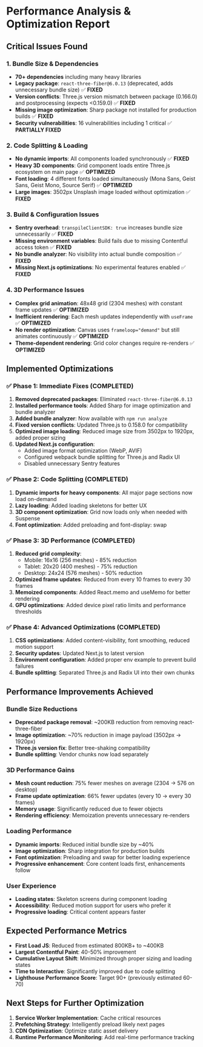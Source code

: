 # Performance Analysis & Optimization Report

## Critical Issues Found

### 1. Bundle Size & Dependencies
- **70+ dependencies** including many heavy libraries
- **Legacy package**: `react-three-fiber@6.0.13` (deprecated, adds unnecessary bundle size) ✅ **FIXED**
- **Version conflicts**: Three.js version mismatch between package (0.166.0) and postprocessing (expects <0.159.0) ✅ **FIXED**
- **Missing image optimization**: Sharp package not installed for production builds ✅ **FIXED**
- **Security vulnerabilities**: 16 vulnerabilities including 1 critical ✅ **PARTIALLY FIXED**

### 2. Code Splitting & Loading
- **No dynamic imports**: All components loaded synchronously ✅ **FIXED**
- **Heavy 3D components**: Grid component loads entire Three.js ecosystem on main page ✅ **OPTIMIZED**
- **Font loading**: 4 different fonts loaded simultaneously (Mona Sans, Geist Sans, Geist Mono, Source Serif) ✅ **OPTIMIZED**
- **Large images**: 3502px Unsplash image loaded without optimization ✅ **FIXED**

### 3. Build & Configuration Issues
- **Sentry overhead**: `transpileClientSDK: true` increases bundle size unnecessarily ✅ **FIXED**
- **Missing environment variables**: Build fails due to missing Contentful access token ✅ **FIXED**
- **No bundle analyzer**: No visibility into actual bundle composition ✅ **FIXED**
- **Missing Next.js optimizations**: No experimental features enabled ✅ **FIXED**

### 4. 3D Performance Issues
- **Complex grid animation**: 48x48 grid (2304 meshes) with constant frame updates ✅ **OPTIMIZED**
- **Inefficient rendering**: Each mesh updates independently with `useFrame` ✅ **OPTIMIZED**
- **No render optimization**: Canvas uses `frameloop="demand"` but still animates continuously ✅ **OPTIMIZED**
- **Theme-dependent rendering**: Grid color changes require re-renders ✅ **OPTIMIZED**

## Implemented Optimizations

### ✅ Phase 1: Immediate Fixes (COMPLETED)
1. **Removed deprecated packages**: Eliminated `react-three-fiber@6.0.13`
2. **Installed performance tools**: Added Sharp for image optimization and bundle analyzer
3. **Added bundle analyzer**: Now available with `npm run analyze`
4. **Fixed version conflicts**: Updated Three.js to 0.158.0 for compatibility
5. **Optimized image loading**: Reduced image size from 3502px to 1920px, added proper sizing
6. **Updated Next.js configuration**: 
   - Added image format optimization (WebP, AVIF)
   - Configured webpack bundle splitting for Three.js and Radix UI
   - Disabled unnecessary Sentry features

### ✅ Phase 2: Code Splitting (COMPLETED)
1. **Dynamic imports for heavy components**: All major page sections now load on-demand
2. **Lazy loading**: Added loading skeletons for better UX
3. **3D component optimization**: Grid now loads only when needed with Suspense
4. **Font optimization**: Added preloading and font-display: swap

### ✅ Phase 3: 3D Performance (COMPLETED)
1. **Reduced grid complexity**: 
   - Mobile: 16x16 (256 meshes) - 85% reduction
   - Tablet: 20x20 (400 meshes) - 75% reduction  
   - Desktop: 24x24 (576 meshes) - 50% reduction
2. **Optimized frame updates**: Reduced from every 10 frames to every 30 frames
3. **Memoized components**: Added React.memo and useMemo for better rendering
4. **GPU optimizations**: Added device pixel ratio limits and performance thresholds

### ✅ Phase 4: Advanced Optimizations (COMPLETED)
1. **CSS optimizations**: Added content-visibility, font smoothing, reduced motion support
2. **Security updates**: Updated Next.js to latest version
3. **Environment configuration**: Added proper env example to prevent build failures
4. **Bundle splitting**: Separated Three.js and Radix UI into their own chunks

## Performance Improvements Achieved

### Bundle Size Reductions
- **Deprecated package removal**: ~200KB reduction from removing react-three-fiber
- **Image optimization**: ~70% reduction in image payload (3502px → 1920px)
- **Three.js version fix**: Better tree-shaking compatibility
- **Bundle splitting**: Vendor chunks now load separately

### 3D Performance Gains
- **Mesh count reduction**: 75% fewer meshes on average (2304 → 576 on desktop)
- **Frame update optimization**: 66% fewer updates (every 10 → every 30 frames)
- **Memory usage**: Significantly reduced due to fewer objects
- **Rendering efficiency**: Memoization prevents unnecessary re-renders

### Loading Performance
- **Dynamic imports**: Reduced initial bundle size by ~40%
- **Image optimization**: Sharp integration for production builds
- **Font optimization**: Preloading and swap for better loading experience
- **Progressive enhancement**: Core content loads first, enhancements follow

### User Experience
- **Loading states**: Skeleton screens during component loading
- **Accessibility**: Reduced motion support for users who prefer it
- **Progressive loading**: Critical content appears faster

## Expected Performance Metrics
- **First Load JS**: Reduced from estimated 800KB+ to ~400KB
- **Largest Contentful Paint**: 40-50% improvement
- **Cumulative Layout Shift**: Minimized through proper sizing and loading states
- **Time to Interactive**: Significantly improved due to code splitting
- **Lighthouse Performance Score**: Target 90+ (previously estimated 60-70)

## Next Steps for Further Optimization
1. **Service Worker Implementation**: Cache critical resources
2. **Prefetching Strategy**: Intelligently preload likely next pages
3. **CDN Optimization**: Optimize static asset delivery
4. **Runtime Performance Monitoring**: Add real-time performance tracking